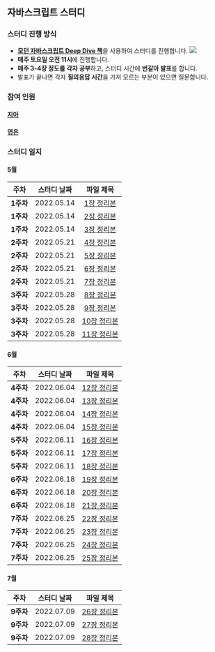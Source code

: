## 자바스크립트 스터디
### 스터디 진행 방식

- [**모던 자바스크립트 Deep Dive 책**](https://book.naver.com/bookdb/book_detail.nhn?bid=16710547)을 사용하여 스터디를 진행합니다.
    ![](https://velog.velcdn.com/images/cil05265/post/8b447e1e-2778-455d-8729-21da5eb712b4/image.png)
- **매주 토요일 오전 11시**에 진행합니다.
- **매주 3-4장 정도를 각자 공부**하고, 스터디 시간에 **번갈아 발표**를 합니다.
- 발표가 끝나면 각자 **질의응답 시간**을 가져 모르는 부분이 있으면 질문합니다.

### 참여 인원
#### [지아](https://github.com/yujiah-github)
#### [영은](https://github.com/yeun38)

### 스터디 일지
#### 5월
|주차|스터디 날짜|파일 제목|
|:-------:|:-------:|:-------:|
|**1주차**|2022.05.14|[1장 정리본](https://github.com/yujiah-github/JavascriptStudy/blob/main/%EC%A7%80%EC%95%84/1week/Chapter1.md)|
|**1주차**|2022.05.14|[2장 정리본](https://github.com/yujiah-github/JavascriptStudy/tree/main/%EC%A7%80%EC%95%84/1week/Chapter2.md)|
|**1주차**|2022.05.14|[3장 정리본](https://github.com/yujiah-github/JavascriptStudy/tree/main/%EC%A7%80%EC%95%84/1week/Chapter3.md)|
|**2주차**|2022.05.21|[4장 정리본](https://github.com/yujiah-github/JavascriptStudy/tree/main/%EC%A7%80%EC%95%84/2week/Chpater4.md)|
|**2주차**|2022.05.21|[5장 정리본](https://github.com/yujiah-github/JavascriptStudy/tree/main/%EC%A7%80%EC%95%84/2week/Chapter5.md)|
|**2주차**|2022.05.21|[6장 정리본](https://github.com/yujiah-github/JavascriptStudy/tree/main/%EC%A7%80%EC%95%84/2week/Chapter6.md)|
|**2주차**|2022.05.21|[7장 정리본](https://github.com/yujiah-github/JavascriptStudy/tree/main/%EC%A7%80%EC%95%84/2week/Chapter7.md)|
|**3주차**|2022.05.28|[8장 정리본](https://github.com/yujiah-github/JavascriptStudy/blob/main/%EC%A7%80%EC%95%84//3week/Chapter8.md)|
|**3주차**|2022.05.28|[9장 정리본](https://github.com/yujiah-github/JavascriptStudy/blob/main/%EC%A7%80%EC%95%84//3week/Chapter9.md)|
|**3주차**|2022.05.28|[10장 정리본](https://github.com/yujiah-github/JavascriptStudy/blob/main/%EC%A7%80%EC%95%84//3week/Chapter10.md)|
|**3주차**|2022.05.28|[11장 정리본](https://github.com/yujiah-github/JavascriptStudy/blob/main/%EC%A7%80%EC%95%84//3week/Chapter11.md)|

#### 6월
|주차|스터디 날짜|파일 제목|
|:-------:|:-------:|:-------:|
|**4주차**|2022.06.04|[12장 정리본](https://github.com/yujiah-github/JavascriptStudy/blob/main/%EC%A7%80%EC%95%84//4week/Chapter12.md)|
|**4주차**|2022.06.04|[13장 정리본](https://github.com/yujiah-github/JavascriptStudy/blob/main/%EC%A7%80%EC%95%84//4week/Chapter13.md)|
|**4주차**|2022.06.04|[14장 정리본](https://github.com/yujiah-github/JavascriptStudy/blob/main/%EC%A7%80%EC%95%84//4week/Chapter14.md)|
|**4주차**|2022.06.04|[15장 정리본](https://github.com/yujiah-github/JavascriptStudy/blob/main/%EC%A7%80%EC%95%84//4week/Chapter15.md)|
|**5주차**|2022.06.11|[16장 정리본](https://github.com/yujiah-github/JavascriptStudy/blob/main/%EC%A7%80%EC%95%84//5week/Chapter16.md)|
|**5주차**|2022.06.11|[17장 정리본](https://github.com/yujiah-github/JavascriptStudy/blob/main/%EC%A7%80%EC%95%84//5week/Chapter17.md)|
|**5주차**|2022.06.11|[18장 정리본](https://github.com/yujiah-github/JavascriptStudy/blob/main/%EC%A7%80%EC%95%84//5week/Chapter18.md)|
|**6주차**|2022.06.18|[19장 정리본](https://github.com/yujiah-github/JavascriptStudy/blob/main/%EC%A7%80%EC%95%84//6week/Chapter19.md)|
|**6주차**|2022.06.18|[20장 정리본](https://github.com/yujiah-github/JavascriptStudy/blob/main/%EC%A7%80%EC%95%84//6week/Chapter20.md)|
|**6주차**|2022.06.18|[21장 정리본](https://github.com/yujiah-github/JavascriptStudy/blob/main/%EC%A7%80%EC%95%84//6week/Chapter21.md)|
|**7주차**|2022.06.25|[22장 정리본](https://github.com/yujiah-github/JavascriptStudy/blob/main/%EC%A7%80%EC%95%84//7week/Chapter22.md)|
|**7주차**|2022.06.25|[23장 정리본](https://github.com/yujiah-github/JavascriptStudy/blob/main/%EC%A7%80%EC%95%84//7week/Chapter23.md)|
|**7주차**|2022.06.25|[24장 정리본](https://github.com/yujiah-github/JavascriptStudy/blob/main/%EC%A7%80%EC%95%84//7week/Chapter24.md)|
|**7주차**|2022.06.25|[25장 정리본](https://github.com/yujiah-github/JavascriptStudy/blob/main/%EC%A7%80%EC%95%84//7week/Chapter25.md)|

#### 7월
|주차|스터디 날짜|파일 제목|
|:-------:|:-------:|:-------:|
|**9주차**|2022.07.09|[26장 정리본](https://github.com/yujiah-github/JavascriptStudy/blob/main/%EC%A7%80%EC%95%84//9week/Chapter26.md)|
|**9주차**|2022.07.09|[27장 정리본](https://github.com/yujiah-github/JavascriptStudy/blob/main/%EC%A7%80%EC%95%84//9week/Chapter27.md)|
|**9주차**|2022.07.09|[28장 정리본](https://github.com/yujiah-github/JavascriptStudy/blob/main/%EC%A7%80%EC%95%84//9week/Chapter28.md)|